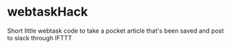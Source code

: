 # webtaskHack
Short little webtask code to take a pocket article that's been saved and post to slack through IFTTT
